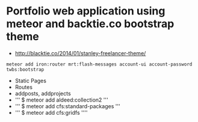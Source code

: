 # Portfolio web application using meteor and backtie.co bootstrap theme
- http://blacktie.co/2014/01/stanley-freelancer-theme/
```
meteor add iron:router mrt:flash-messages account-ui account-password twbs:bootstrap
```
- Static Pages
- Routes
- addposts, addprojects
- ''' $ meteor add aldeed:collection2 '''
- ''' $ meteor add cfs:standard-packages '''
- ''' $ meteor add cfs:gridfs ''''
